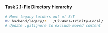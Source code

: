 #### Task 2.1: Fix Directory Hierarchy

```bash
# Move legacy folders out of SoT
mv backend/legacy/* ../LivHana-Trinity-Local/
# Update .gitignore to exclude moved content
```
